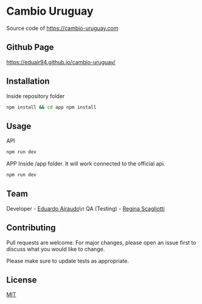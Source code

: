 # Cambio Uruguay

Source code of https://cambio-uruguay.com

## Github Page

https://eduair94.github.io/cambio-uruguay/

## Installation

Inside repository folder

```bash
npm install && cd app npm install
```

## Usage

API
```bash
npm run dev
```
APP
Inside /app folder. It will work connected to the official api.
```bash
npm run dev
```

## Team

Developer - [Eduardo Airaudo](https://www.linkedin.com/in/eduardo-airaudo/)\n
QA (Testing) - [Regina Scagliotti](https://www.linkedin.com/in/reginascagliotti/)

## Contributing

Pull requests are welcome. For major changes, please open an issue first
to discuss what you would like to change.

Please make sure to update tests as appropriate.

## License

[MIT](https://choosealicense.com/licenses/mit/)